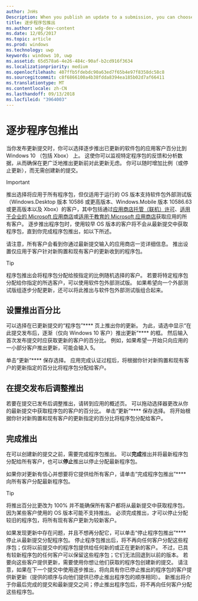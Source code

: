 ```yaml
---
author: JnHs
Description: When you publish an update to a submission, you can choose to gradually roll out the updated packages to a percentage of your app’s customers on Windows 10.
title: 逐步程序包推出
ms.author: wdg-dev-content
ms.date: 12/05/2017
ms.topic: article
ms.prod: windows
ms.technology: uwp
keywords: windows 10, uwp
ms.assetid: 65d578a6-4e26-484c-90af-b2cd916f3634
ms.localizationpriority: medium
ms.openlocfilehash: 407ffb5fdebdc90a63ed7f65b4e97f8358dc58c8
ms.sourcegitcommit: c8f6866100a4b38fdda8394ea185b02d7af66411
ms.translationtype: MT
ms.contentlocale: zh-CN
ms.lasthandoff: 09/13/2018
ms.locfileid: "3964003"
---
```

# <a name="gradual-package-rollout"></a>逐步程序包推出

当你发布更新提交时，你可以选择逐步推出已更新的软件包的应用客户百分比到 Windows 10 （包括 Xbox） 上。 这使你可以监视特定程序包的反馈和分析数据，从而确保在更广泛地推出更新前对此更新无虑。 你可以随时增加比例（或停止更新），而无需创建新的提交。 

> [!IMPORTANT]
> 推出选择将应用于所有程序包，但仅适用于运行的 OS 版本支持软件包外部测试版（Windows.Desktop 版本 10586 或更高版本、Windows.Mobile 版本 10586.63 或更高版本以及 Xbox）的客户，其中包括通过[应用商店托管（联机）许可](organizational-licensing.md)、[适用于企业的 Microsoft 应用商店](https://businessstore.microsoft.com/store)或[适用于教育的 Microsoft 应用商店](https://educationstore.microsoft.com/store)获取应用的所有客户。 逐步推出程序包时，使用较早 OS 版本的客户将不会从最新提交中获取程序包，直到你完成程序包推出，如以下所述。

请注意，所有客户会看到你通过最新提交输入的应用商店一览详细信息。 推出设置仅应用于客户针对新购置和现有客户的更新收到的程序包。

> [!TIP]
> 程序包推出会将程序包分配给按指定的比例随机选择的客户。 若要将特定程序包分配给你指定的所选客户，可以使用软件包外部测试版。 如果希望向一个外部测试版组逐步分配更新，还可以将此推出与软件包外部测试版组合起来。


## <a name="setting-the-rollout-percentage"></a>设置推出百分比

可以选择在已更新提交的“程序包”**** 页上推出你的更新。 为此，请选中显示“在此提交发布后，逐渐（仅向 Windows 10 客户）推出更新”**** 的框。 然后输入首次发布提交时应获取更新的客户的百分比。 例如，如果希望一开始只向应用的一小部分客户推出更新，可能会输入 5。

单击“更新”**** 保存选择。 应用完成认证过程后，将根据你针对新购置和现有客户的更新指定的百分比将程序包分配给客户。


## <a name="adjusting-the-rollout-after-the-submission-is-published"></a>在提交发布后调整推出

若要在提交已发布后调整推出，请转到应用的概述页。 可以拖动选择器更改从你的最新提交中获取程序包的客户的百分比。 单击“更新”**** 保存选择。 将开始根据你针对新购置和现有客户的更新指定的百分比将程序包分配给客户。


## <a name="completing-the-rollout"></a>完成推出

在可以创建新的提交之前，需要完成程序包推出。 可以**完成**推出并将最新程序包分配给所有客户，也可以**停止**推出以停止分配最新程序包。

如果你对更新有信心并想要将它提供给所有客户，请单击“完成程序包推出”**** 向所有客户分配最新程序包。

> [!TIP]
> 将推出百分比更改为 100% 并不能确保所有客户都将从最新提交中获取程序包，因为某些客户使用的 OS 版本可能不支持推出。 必须完成推出，才可以停止分配较旧的程序包，将所有现有客户更新为较新客户。

如果发现更新中存在问题，并且不想再分配它，可以单击“停止程序包推出”**** 停止从最新提交分配程序包。 停止程序包推出后，将不再向任何客户分配这些程序包；仅将以前提交中的程序包提供给任何新的或正在更新的客户。 不过，已具有较新程序包的任何客户可以保留这些程序包；它们无法回退到以前的版本。 若要向这些客户提供更新，需要使用你想让他们获取的程序包创建新的提交。 请注意，如果在下一个提交中使用逐步推出，将向具有你已停止推出的程序包的客户提供新更新（提供的顺序与向他们提供已停止推出程序包的顺序相同）。 新推出将介于你最后完成的提交和最新提交之间；停止推出程序包后，将不再向任何客户分配这些程序包。

